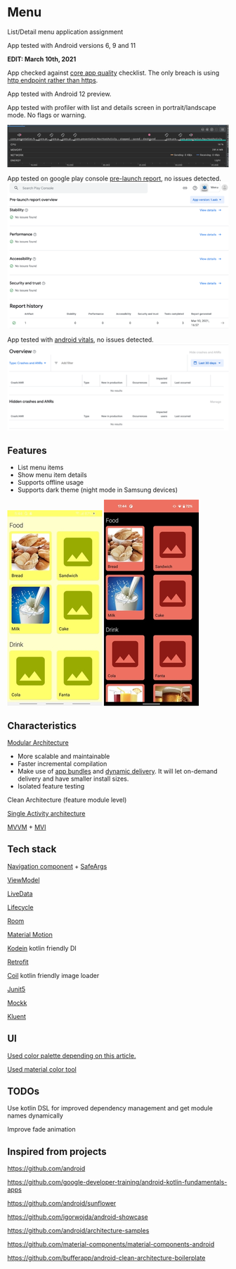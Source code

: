 # Menu

List/Detail menu application assignment

App tested with Android versions 6, 9 and 11

**EDIT: March 10th, 2021**

App checked against [core app quality](https://developer.android.com/docs/quality-guidelines/core-app-quality) checklist. The only breach is using [http endpoint rather than https](https://developer.android.com/docs/quality-guidelines/core-app-quality#SC-9).

App tested with Android 12 preview.

App tested with profiler with list and details screen in portrait/landscape mode. No flags or warning.

![Alt text](https://github.com/togikan/menu/blob/master/profiler.png?raw=true "Profiler")

App tested on google play console [pre-launch report](https://support.google.com/googleplay/android-developer/answer/9844487?hl=en), no issues detected.
![Alt text](https://github.com/togikan/menu/blob/master/prelaunch.png?raw=true "Prelaunch")

App tested with [android vitals](https://developer.android.com/topic/performance/vitals), no issues detected.
![Alt text](https://github.com/togikan/menu/blob/master/vitals.png?raw=true "Vitals")

## Features

- List menu items
- Show menu item details
- Supports offline usage
- Supports dark theme (night mode in Samsung devices)

![Alt text](https://github.com/togikan/menu/blob/master/light.jpg?raw=true "Light theme") ![Alt text](https://github.com/togikan/menu/blob/master/dark.jpg?raw=true "Dark theme")

## Characteristics

[Modular Architecture](https://www.youtube.com/watch?v=PZBg5DIzNww)
- More scalable and maintainable
- Faster incremental compilation
- Make use of [app bundles](https://developer.android.com/guide/app-bundle) and [dynamic delivery](https://developer.android.com/guide/app-bundle/play-feature-delivery). It will let on-demand delivery and have smaller install sizes.
- Isolated feature testing

Clean Architecture (feature module level)

[Single Activity architecture](https://www.youtube.com/watch?v=2k8x8V77CrU)

[MVVM](https://developer.android.com/jetpack/guide) + [MVI](https://www.raywenderlich.com/817602-mvi-architecture-for-android-tutorial-getting-started)

## Tech stack

[Navigation component](https://developer.android.com/guide/navigation) + [SafeArgs](https://developer.android.com/guide/navigation/navigation-pass-data)

[ViewModel](https://developer.android.com/topic/libraries/architecture/viewmodel)

[LiveData](https://developer.android.com/topic/libraries/architecture/livedata)

[Lifecycle](https://developer.android.com/topic/libraries/architecture/lifecycle)

[Room](https://developer.android.com/jetpack/androidx/releases/room)

[Material Motion](https://material.io/develop/android/theming/motion)

[Kodein](https://kodein.org/Kodein-DI/?5.0/android) kotlin friendly DI

[Retrofit](https://square.github.io/retrofit/)

[Coil](https://github.com/coil-kt/coil) kotlin friendly image loader

[Junit5](https://github.com/mannodermaus/android-junit5)

[Mockk](https://mockk.io/)

[Kluent](https://github.com/MarkusAmshove/Kluent)

## UI
[Used color palette depending on this article.](https://awgsalesservices.com/2016/04/21/color-psychology-in-food-marketing/#:~:text=Yellow%20and%20orange%20are%20colors,orange%2C%20they%20become%20passionately%20hungry.)

[Used material color tool](https://material.io/resources/color/)

## TODOs
Use kotlin DSL for improved dependency management and get module names dynamically

Improve fade animation


## Inspired from projects

https://github.com/android

https://github.com/google-developer-training/android-kotlin-fundamentals-apps

https://github.com/android/sunflower

https://github.com/igorwojda/android-showcase

https://github.com/android/architecture-samples

https://github.com/material-components/material-components-android

https://github.com/bufferapp/android-clean-architecture-boilerplate
